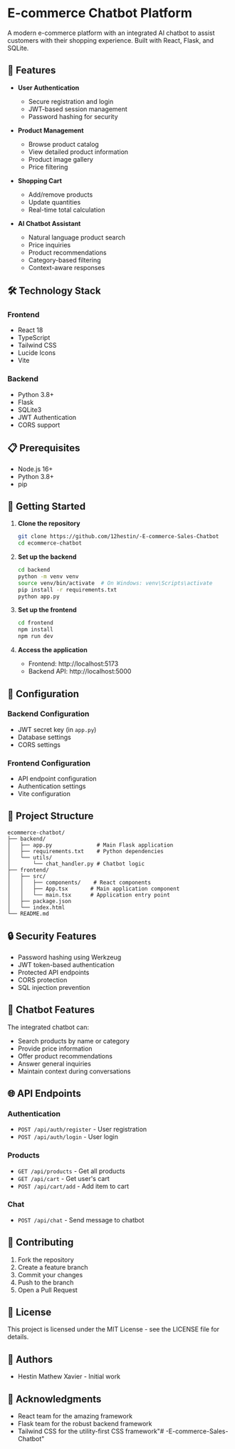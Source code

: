 # E-commerce Chatbot Platform

A modern e-commerce platform with an integrated AI chatbot to assist customers with their shopping experience. Built with React, Flask, and SQLite.

## 🌟 Features

- **User Authentication**
  - Secure registration and login
  - JWT-based session management
  - Password hashing for security

- **Product Management**
  - Browse product catalog
  - View detailed product information
  - Product image gallery
  - Price filtering

- **Shopping Cart**
  - Add/remove products
  - Update quantities
  - Real-time total calculation

- **AI Chatbot Assistant**
  - Natural language product search
  - Price inquiries
  - Product recommendations
  - Category-based filtering
  - Context-aware responses

## 🛠️ Technology Stack

### Frontend
- React 18
- TypeScript
- Tailwind CSS
- Lucide Icons
- Vite

### Backend
- Python 3.8+
- Flask
- SQLite3
- JWT Authentication
- CORS support

## 📋 Prerequisites

- Node.js 16+
- Python 3.8+
- pip

## 🚀 Getting Started

1. **Clone the repository**
   ```bash
   git clone https://github.com/12hestin/-E-commerce-Sales-Chatbot
   cd ecommerce-chatbot
   ```

2. **Set up the backend**
   ```bash
   cd backend
   python -m venv venv
   source venv/bin/activate  # On Windows: venv\Scripts\activate
   pip install -r requirements.txt
   python app.py
   ```

3. **Set up the frontend**
   ```bash
   cd frontend
   npm install
   npm run dev
   ```

4. **Access the application**
   - Frontend: http://localhost:5173
   - Backend API: http://localhost:5000

## 🔧 Configuration

### Backend Configuration
- JWT secret key (in `app.py`)
- Database settings
- CORS settings

### Frontend Configuration
- API endpoint configuration
- Authentication settings
- Vite configuration

## 📁 Project Structure

```
ecommerce-chatbot/
├── backend/
│   ├── app.py              # Main Flask application
│   ├── requirements.txt    # Python dependencies
│   └── utils/
│       └── chat_handler.py # Chatbot logic
├── frontend/
│   ├── src/
│   │   ├── components/    # React components
│   │   ├── App.tsx       # Main application component
│   │   └── main.tsx      # Application entry point
│   ├── package.json
│   └── index.html
└── README.md
```

## 🔒 Security Features

- Password hashing using Werkzeug
- JWT token-based authentication
- Protected API endpoints
- CORS protection
- SQL injection prevention

## 🤖 Chatbot Features

The integrated chatbot can:
- Search products by name or category
- Provide price information
- Offer product recommendations
- Answer general inquiries
- Maintain context during conversations

## 🌐 API Endpoints

### Authentication
- `POST /api/auth/register` - User registration
- `POST /api/auth/login` - User login

### Products
- `GET /api/products` - Get all products
- `GET /api/cart` - Get user's cart
- `POST /api/cart/add` - Add item to cart

### Chat
- `POST /api/chat` - Send message to chatbot

## 🤝 Contributing

1. Fork the repository
2. Create a feature branch
3. Commit your changes
4. Push to the branch
5. Open a Pull Request

## 📄 License

This project is licensed under the MIT License - see the LICENSE file for details.

## 👥 Authors

- Hestin Mathew Xavier - Initial work

## 🙏 Acknowledgments

- React team for the amazing framework
- Flask team for the robust backend framework
- Tailwind CSS for the utility-first CSS framework"# -E-commerce-Sales-Chatbot" 

